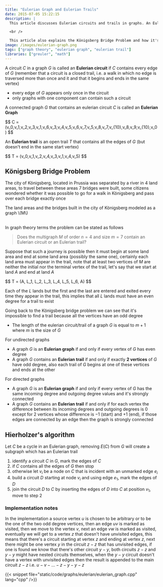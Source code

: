 ```yaml
---
title: "Eulerian Graph and Eulerian Trails"
date: 2015-07-05 15:22:15
description: |
  This article discusses Eulerian circuits and trails in graphs. An Eulerian circuit is a closed trail that contains every edge of a graph, and an Eulerian trail is an open trail that contains all the edges of a graph but doesn't end in the same start vertex.

  <br />

  This article also explains the Königsberg Bridge Problem and how it's impossible to find a trail on it. Finally there are two implementations in C++ to find Eulerian trails in directed and underected graphs.
image: /images/eulerian-graph.png
tags: ["graph theory", "eulerian graph", "eulerian trail"]
libraries: ["greuler", "math"]
---
```


A circuit $C$ in a graph $G$ is called an **Eulerian circuit** if $C$ contains every edge of $G$ (remember that a circuit is a closed trail, i.e. a walk in which no edge is traversed more than once and it and that it begins and ends in the same vertex)

- every edge of $G$ appears only once in the circuit
- only graphs with one component can contain such a circuit

A connected graph $G$ that contains an eulerian circuit $C$ is called an **Eulerian Graph**

<div id="figure-eulerian-graph"></div>

<div>$$
C = (v_0,v_1,v_2,v_3,v_1,v_6,v_3,v_4,v_5,v_6,v_7,v_5,v_8,v_7,v_{10},v_8,v_9,v_{10},v_0)
$$</div>

An **Eulerian trail** is an open trail $T$ that contains all the edges of $G$ (but doesn't end in the same start vertex)

<div id="figure-eulerian-trail"></div>

<div>$$
T = (v_0,v_1,v_2,v_4,v_3,v_1,v_4,v_5)
$$</div>

## Königsberg Bridge Problem

The city of Königsberg, located in Prussia was separated by a river in 4 land areas, to travel between these areas 7 bridges were built, some citizens wondered whether it was possible to go for a walk in Königsberg and pass over each bridge exactly once

<div id="figure-konigsberg-bridges"></div>

<div style="width: 500px" class="center">
The land areas and the bridges built in the city of Königsberg modeled as a graph <span class="math">\(M\)</span>
</div>

<br />

In graph theory terms the problem can be stated as follows

>Does the multigraph $M$ of order $n = 4$ and size $m = 7$ contain an Eulerian circuit or an Eulerian trail?

Suppose that such a journey is possible then it must begin at some land area and end at some land area (possibly the same one), certainly each land area must appear in the trail, note that at least two vertices of $M$ are neither the initial nor the terminal vertex of the trail, let's say that we start at land $A$ and end at land $A$

<div>$$
T = (A, L_1, L_2, L_3, L_4, L_5, L_6, A)
$$</div>

Each of the $L$ lands but the first and the last are entered and exited every time they appear in the trail, this implies that all $L$ lands must have an even degree for a trail to exist

Going back to the Königsberg bridge problem we can see that it's impossible to find a trail because all the vertices have an odd degree

- The length of the eulerian circuit/trail of a graph $G$ is equal to $m + 1$ where $m$ is the size of $G$

For undirected graphs

- A graph $G$ is an **Eulerian graph** if and only if every vertex of $G$ has even degree
- A graph $G$ contains an **Eulerian trail** if and only if exactly **2 vertices** of $G$ have odd degree, also each trail of $G$ begins at one of these vertices and ends at the other

For directed graphs

- A graph $G$ is an **Eulerian graph** if and only if every vertex of $G$ has the same incoming degree and outgoing degree values and it's strongly connected
- A graph $G$ contains an **Eulerian trail** if and only if for each vertex the difference between its incoming degrees and outgoing degrees is 0 except for 2 vertices whose difference is $-1$ (start) and $+1$ (end), if those edges are connected by an edge then the graph is strongly connected

## Hierholzer's algorithm

Let $C$ be a cycle in an Eulerian graph, removing $E(C)$ from $G$ will create a subgraph which has an Eulerian trail

1. identify a circuit $C$ in $G$, mark the edges of $C$
2. if $C$ contains all the edges of $G$ then stop
3. otherwise let $v_i$ be a node on $C$ that is incident with an unmarked edge $e_i$
4. build a circuit $D$ starting at node $v_i$ and using edge $e_1$, mark the edges of $D$
5. join the circuit $D$ to $C$ by inserting the edges of $D$ into $C$ at position $v_1$, move to step 2

### Implementation notes

In the implementation a source vertex $u$ is chosen to be arbitrary or to be the one of the two odd degree vertices, then an edge $uv$ is marked as visited, then we move to the vertex $v$, next an edge $vw$ is marked as visited, eventually we will get to a vertex $z$ that doesn't have unvisited edges, this means that there's a circuit starting at vertex $z$ and ending at vertex $z$, next there might be one vertex $y$ in the circuit $z-z$ that has unvisited edges, if one is found we know that there's other circuit $y-y$, both circuits $z-z$ and $y-y$ might have nested circuits themselves, when the $y-y$ circuit doesn't have a vertex with unvisited edges then the result is appended to the main circuit $z-z$ i.e. $u-v-\ldots-z-y-y-z$

<!--

<style>
#stack, #trail {
  height: 40px;
}
#figure-find-eulerian-trail span {
  width: 50px;
  border: 1px solid #999;
  padding: 5px 10px;
}
</style>

<div id="figure-find-eulerian-trail">
  <div class="overlay" style="position: absolute"></div>
  <div id="stack">
    stack:
  </div>
  <div id="trail">
    trail:
  </div>
</div>
-->

{{< snippet file="static/code/graphs/eulerian/eulerian_graph.cpp" lang="cpp" />}}

<script src="/js/graph/eulerian-graphs.js"></script>
